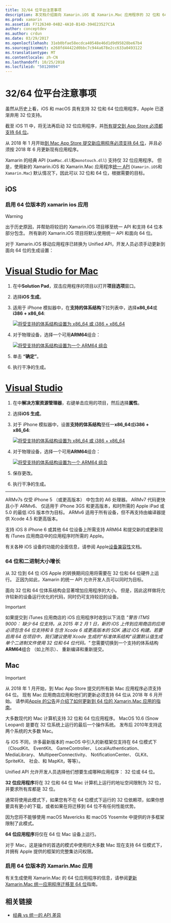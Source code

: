 ```yaml
---
title: 32/64 位平台注意事项
description: 本文档介绍面向 Xamarin.iOS 或 Xamarin.Mac 应用程序的 32 位和 64 位体系结构时，需要注意的各种注意事项。
ms.prod: xamarin
ms.assetid: F7126340-04B2-4A10-B14D-394E23527C1A
author: conceptdev
ms.author: crdun
ms.date: 03/29/2017
ms.openlocfilehash: 31eb0bfae58ecdca40548e46d1d9d95828be67b4
ms.sourcegitcommit: e268fd44422d0bbc7c944a678e2cc633a0493122
ms.translationtype: MT
ms.contentlocale: zh-CN
ms.lasthandoff: 10/25/2018
ms.locfileid: "50120094"
---
```

# <a name="3264-bit-platform-considerations"></a>32/64 位平台注意事项

虽然从历史上看，iOS 和 macOS 具有支持 32 位和 64 位应用程序，Apple 已逐渐弃用 32 位支持。

截至 iOS 11 中，将无法再启动 32 位应用程序，并[所有提交到 App Store 必须都支持 64 位](https://developer.apple.com/news/?id=06282017b)。

从 2018 年 1 月开始[到 Mac App Store 提交新应用程序必须支持 64 位](https://developer.apple.com/news/?id=06282017a)，并且必须按 2018 年 6 月更新现有应用程序。

Xamarin 的经典 API (`XamMac.dll`和`monotouch.dll`) 支持仅 32 位应用程序。 但是，使用新的 Xamarin.iOS 和 Xamarin.Mac 应用程序[统一 API](~/cross-platform/macios/unified/index.md) (`Xamarin.iOS`和`Xamarin.Mac`) 默认情况下，因此可以 32 位和 64 位，根据需要的目标。

## <a name="ios"></a>iOS

<a name="enable-64" />

### <a name="enabling-64-bit-builds-of-xamarinios-apps"></a>启用 64 位版本的 xamarin ios 应用

> [!WARNING]
> 出于历史原因，并帮助将较旧的 Xamarin.iOS 项目移至统一 API 和支持 64 位本部分包含。 所有新的 Xamarin.iOS 项目将默认使用统一 API 和面向 64 位。

对于 Xamarin.iOS 移动应用程序已转换为 Unified API，开发人员必须手动更新到面向 64 位的生成设置：

# <a name="visual-studio-for-mactabmacos"></a>[Visual Studio for Mac](#tab/macos)

1. 在中**Solution Pad**，双击应用程序的项目以打开**项目选项**窗口。
2. 选择**iOS 生成**。
3. 适用于 iPhone 模拟器中，在**支持的体系结构**下拉列表中，选择**x86\_64**或**i386 + x86\_64**:

   [![将受支持的体系结构设置为 x86\_64 或 i386 + x86\_64](Images/Image01.png "Setting Supported architectures to x86\_64 or i386 + x86\_64")](Images/Image01-large.png#lightbox) 

4. 对于物理设备，选择一个可用**ARM64**组合：

   [![将受支持的体系结构设置为一个 ARM64 组合](Images/Image02.png "设置支持 ARM64 组合之一的体系结构")](Images/Image02-large.png#lightbox)

5. 单击 **“确定”**。
6. 执行干净的生成。

# <a name="visual-studiotabwindows"></a>[Visual Studio](#tab/windows)

1. 在中**解决方案资源管理器**，右键单击应用的项目，然后选择**属性**。
2. 选择**iOS 生成**。
3. 对于 iPhone 模拟器中，设置**支持的体系结构**至任一**x86\_64**或**i386 + x86\_64**: 

   [![将受支持的体系结构设置为 x86_64 或 i386 + x86\_64](Images/VS02.png "Setting Supported architectures to x86_64 or i386 + x86\_64")](Images/VS02-large.png#lightbox)

4. 对于物理设备，选择一个可用**ARM64**组合：
    
   [![将受支持的体系结构设置为一个 ARM64 组合](Images/VS01.png "设置支持 ARM64 组合之一的体系结构")](Images/VS01-large.png#lightbox)

5. 保存更改。
6. 执行干净的生成。

-----

ARMv7s 仅受 iPhone 5 （或更高版本） 中包含的 A6 处理器。 ARMv7 代码更快且小于 ARMv6、 仅适用于 iPhone 3GS 和更高版本，和时所需的 Apple iPad 或 5.0 的最低 iOS 版本作为目标。 ARMv6 适用于所有设备，但不再支持由编译器提供 Xcode 4.5 和更高版本。 

支持 iOS 8 iPhone 6 或其他 64 位设备上所需支持 ARM64 和提交新的或更新现有 iTunes 应用商店中的应用程序时所需的 Apple。

有关各种 iOS 设备的功能的全面信息，请参阅 Apple[设备兼容性](https://developer.apple.com/library/content/documentation/DeviceInformation/Reference/iOSDeviceCompatibility/DeviceCompatibilityMatrix/DeviceCompatibilityMatrix.html)文档。

### <a name="64-bit-and-binary-size-increases"></a>64 位和二进制大小增长

从 32 位到 64 位 iOS Apple 的转换期间应用将需要在 32 位和 64 位硬件上运行。 正因为如此，Xamarin 的统一 API 允许开发人员可以同时为目标。

面向 32 位和 64 位体系结构会显著增加应用程序的大小。 但是，因此这样做将允许较新的设备运行优化的代码，同时仍可支持较旧的设备。

> [!IMPORTANT]
> 如果提交到 iTunes 应用商店的 iOS 应用程序时收到以下消息 _"警告 ITMS 9000： 缺少 64 位支持。从 2015 年 2 月 1 日，新的 iOS 上传到应用商店的应用必须包含 64 位支持和 8 包含 Xcode 6 或更高版本的 SDK 通过 iOS 构建。若要启用 64 在项目中，我们建议使用 Xcode 生成的"标准体系结构"设置默认值生成单个二进制文件使用 32 位和 64 位代码。"_ 您需要切换到一个支持的体系结构**ARM64**组合 （如上所示）、 重新编译和重新提交。

## <a name="mac"></a>Mac

> [!IMPORTANT]
> 从 2018 年 1 月开始，到 Mac App Store 提交的所有新 Mac 应用程序必须支持 64 位。 现有 Mac 应用商店应用和他们的更新必须支持 64 位从 2018 年 6 月开始。 请参阅[Apple 的公告](https://developer.apple.com/news/?id=06282017a)并[介绍了如何更新到 64 位的 Xamarin.Mac 应用的指南](~/cross-platform/macios/32-and-64/mac-64-bit.md)。

大多数现代的 Mac 计算机支持 32 位和 64 位应用程序。   MacOS 10.6 (Snow Leopard) 是要在 32 位系统上运行的最后一个操作系统。   发布后 2010年支持这两个系统的大多数 Mac。

与 iOS 不同，许多最新版本的 macOS 中引入的新框架仅支持在 64 位模式下 （CloudKit、 EventKit、 GameController、 LocalAuthentication、 MediaLibrary、 MultipeerConnectivity、 NotificationCenter、 GLKit、 SpriteKit、 社会、和 MapKit，等等）。

Unified API 允许开发人员选择他们想要生成哪种应用程序： 32 位或 64 位。

**32 位应用程序**将在 32 位和 64 位 Mac 计算机上运行的地址空间限制为 32 位，并要求所有库都是 32 位。

通常将使用此模式下，如果您有不在 64 位模式下运行的 32 位依赖项，如果你想要具有更小的下载，或者如果在将迁移到 64 位不有任何性能优势。

因为您将不能够使用 macOS Mavericks 和 macOS Yosemite 中提供的许多框架限制了此模式。

**64 位应用程序**将仅在 64 位 Mac 设备上运行。

对于 Mac，这是操作的首选的模式中使用的大多数 Mac 现在支持 64 位模式下，并拥有 Apple 提供的框架的完整集访问权限。

### <a name="enabling-64-bit-builds-of-xamarinmac-apps"></a>启用 64 位版本的 Xamarin.Mac 应用

有关生成使用 Xamarin.Mac 的 64 位应用程序的信息，请参阅[更新 Xamarin.Mac 统一应用程序迁移至 64 位](~/cross-platform/macios/32-and-64/mac-64-bit.md)指南。

## <a name="related-links"></a>相关链接

- [经典 vs 统一的 API 差异](https://developer.xamarin.com/releases/ios/api_changes/classic-vs-unified-8.6.0/)
